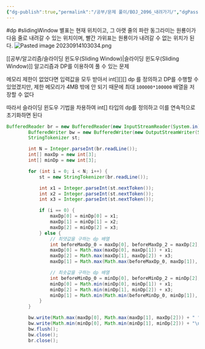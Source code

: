 ```yaml
---
{"dg-publish":true,"permalink":"/공부/문제 풀이/BOJ_2096_내려가기/","dgPassFrontmatter":true}
---
```


#dp #slidingWindow
별표는 현재 위치이고, 그 아랫 줄의 파란 동그라미는 원룡이가 다음 줄로 내려갈 수 있는 위치이며, 빨간 가위표는 원룡이가 내려갈 수 없는 위치가 된다. 
![Pasted image 20230914103034.png](/img/user/%EC%B2%A8%EB%B6%80%ED%8C%8C%EC%9D%BC/Pasted%20image%2020230914103034.png)

[[공부/알고리즘/슬라이딩 윈도우(Sliding Window)\|슬라이딩 윈도우(Sliding Window)]] 알고리즘과 DP를 이용하여 풀 수 있는 문제

메모리 제한이 없었다면 입력값을 모두 받아서 int[][][] dp 를 정의하고 DP를 수행할 수 있었겠지만, 
제한 메모리가 4MB 밖에 안 되기 때문에  최대 `100000*100000` 배열을 저장할 수 없다

따라서 슬라이딩 윈도우 기법을 차용하여 int[] 타입의 dp를 정의하고 이를 연속적으로 초기화하면 된다

```java
BufferedReader br = new BufferedReader(new InputStreamReader(System.in));
		BufferedWriter bw = new BufferedWriter(new OutputStreamWriter(System.out));
		StringTokenizer st;

		int N = Integer.parseInt(br.readLine());
		int[] maxDp = new int[3];
		int[] minDp = new int[3];

		for (int i = 0; i < N; i++) {
			st = new StringTokenizer(br.readLine());

			int x1 = Integer.parseInt(st.nextToken());
			int x2 = Integer.parseInt(st.nextToken());
			int x3 = Integer.parseInt(st.nextToken());

			if (i == 0) {
				maxDp[0] = minDp[0] = x1;
				maxDp[1] = minDp[1] = x2;
				maxDp[2] = minDp[2] = x3;
			} else {
				// 최댓값을 구하는 dp 배열
				int beforeMaxDp_0 = maxDp[0], beforeMaxDp_2 = maxDp[2];
				maxDp[0] = Math.max(maxDp[0], maxDp[1]) + x1;
				maxDp[2] = Math.max(maxDp[1], maxDp[2]) + x3;
				maxDp[1] = Math.max(Math.max(beforeMaxDp_0, maxDp[1]), beforeMaxDp_2) + x2;

				// 최솟값을 구하는 dp 배열
				int beforeMinDp_0 = minDp[0], beforeMinDp_2 = minDp[2];
				minDp[0] = Math.min(minDp[0], minDp[1]) + x1;
				minDp[2] = Math.min(minDp[1], minDp[2]) + x3;
				minDp[1] = Math.min(Math.min(beforeMinDp_0, minDp[1]), beforeMinDp_2) + x2;
			}
		}

		bw.write(Math.max(maxDp[0], Math.max(maxDp[1], maxDp[2])) + " ");
		bw.write(Math.min(minDp[0], Math.min(minDp[1], minDp[2])) + "\n");
		bw.flush();
		bw.close();
		br.close();
```